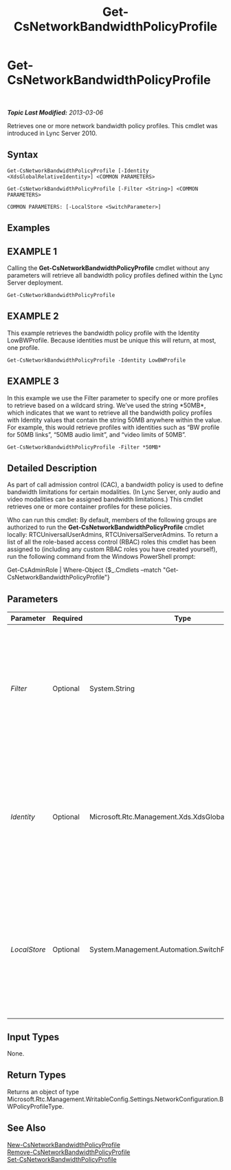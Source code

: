 ﻿---
title: Get-CsNetworkBandwidthPolicyProfile
TOCTitle: Get-CsNetworkBandwidthPolicyProfile
ms:assetid: 31784852-0cf4-4114-bf92-5eef6f346c47
ms:mtpsurl: https://technet.microsoft.com/en-us/library/Gg425815(v=OCS.15)
ms:contentKeyID: 48183771
ms.date: 07/23/2014
mtps_version: v=OCS.15
---

<div data-xmlns="http://www.w3.org/1999/xhtml">

<div class="topic" data-xmlns="http://www.w3.org/1999/xhtml" data-msxsl="urn:schemas-microsoft-com:xslt" data-cs="http://msdn.microsoft.com/en-us/">

<div data-asp="http://msdn2.microsoft.com/asp">

# Get-CsNetworkBandwidthPolicyProfile

</div>

<div id="mainSection">

<div id="mainBody">

<span> </span>

_**Topic Last Modified:** 2013-03-06_

Retrieves one or more network bandwidth policy profiles. This cmdlet was introduced in Lync Server 2010.

<div>

## Syntax

    Get-CsNetworkBandwidthPolicyProfile [-Identity <XdsGlobalRelativeIdentity>] <COMMON PARAMETERS>

    Get-CsNetworkBandwidthPolicyProfile [-Filter <String>] <COMMON PARAMETERS>

    COMMON PARAMETERS: [-LocalStore <SwitchParameter>]

</div>

<div>

## Examples

<div>

## EXAMPLE 1

Calling the **Get-CsNetworkBandwidthPolicyProfile** cmdlet without any parameters will retrieve all bandwidth policy profiles defined within the Lync Server deployment.

    Get-CsNetworkBandwidthPolicyProfile

</div>

<div>

## EXAMPLE 2

This example retrieves the bandwidth policy profile with the Identity LowBWProfile. Because identities must be unique this will return, at most, one profile.

    Get-CsNetworkBandwidthPolicyProfile -Identity LowBWProfile

</div>

<div>

## EXAMPLE 3

In this example we use the Filter parameter to specify one or more profiles to retrieve based on a wildcard string. We’ve used the string \*50MB\*, which indicates that we want to retrieve all the bandwidth policy profiles with Identity values that contain the string 50MB anywhere within the value. For example, this would retrieve profiles with identities such as “BW profile for 50MB links”, “50MB audio limit”, and “video limits of 50MB”.

    Get-CsNetworkBandwidthPolicyProfile -Filter *50MB*

</div>

</div>

<div>

## Detailed Description

As part of call admission control (CAC), a bandwidth policy is used to define bandwidth limitations for certain modalities. (In Lync Server, only audio and video modalities can be assigned bandwidth limitations.) This cmdlet retrieves one or more container profiles for these policies.

Who can run this cmdlet: By default, members of the following groups are authorized to run the **Get-CsNetworkBandwidthPolicyProfile** cmdlet locally: RTCUniversalUserAdmins, RTCUniversalServerAdmins. To return a list of all the role-based access control (RBAC) roles this cmdlet has been assigned to (including any custom RBAC roles you have created yourself), run the following command from the Windows PowerShell prompt:

Get-CsAdminRole | Where-Object {$\_.Cmdlets –match "Get-CsNetworkBandwidthPolicyProfile"}

</div>

<div>

## Parameters


<table>
<colgroup>
<col style="width: 25%" />
<col style="width: 25%" />
<col style="width: 25%" />
<col style="width: 25%" />
</colgroup>
<thead>
<tr class="header">
<th>Parameter</th>
<th>Required</th>
<th>Type</th>
<th>Description</th>
</tr>
</thead>
<tbody>
<tr class="odd">
<td><p><em>Filter</em></p></td>
<td><p>Optional</p></td>
<td><p>System.String</p></td>
<td><p>A string containing wildcards that is used to retrieve bandwidth policy profiles that have Identity values that match the wildcard pattern.</p></td>
</tr>
<tr class="even">
<td><p><em>Identity</em></p></td>
<td><p>Optional</p></td>
<td><p>Microsoft.Rtc.Management.Xds.XdsGlobalRelativeIdentity</p></td>
<td><p>A string value that uniquely identifies the bandwidth policy profile you want to retrieve. Specifying an Identity will retrieve, at most, one profile.</p></td>
</tr>
<tr class="odd">
<td><p><em>LocalStore</em></p></td>
<td><p>Optional</p></td>
<td><p>System.Management.Automation.SwitchParameter</p></td>
<td><p>Retrieves the network bandwidth policy profile from the local replica of the Central Management store, rather than the Central Management store itself.</p></td>
</tr>
</tbody>
</table>


</div>

<div>

## Input Types

None.

</div>

<div>

## Return Types

Returns an object of type Microsoft.Rtc.Management.WritableConfig.Settings.NetworkConfiguration.BWPolicyProfileType.

</div>

<div>

## See Also


[New-CsNetworkBandwidthPolicyProfile](new-csnetworkbandwidthpolicyprofile.md)  
[Remove-CsNetworkBandwidthPolicyProfile](remove-csnetworkbandwidthpolicyprofile.md)  
[Set-CsNetworkBandwidthPolicyProfile](set-csnetworkbandwidthpolicyprofile.md)  
  

</div>

</div>

<span> </span>

</div>

</div>

</div>

